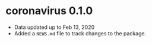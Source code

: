 
# coronavirus 0.1.0
* Data updated up to Feb 13, 2020
* Added a `NEWS.md` file to track changes to the package.
